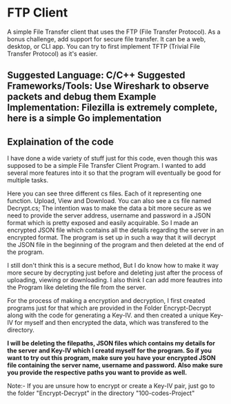 # FTP Client
A simple File Transfer client that uses the FTP (File Transfer Protocol). As a bonus challenge, add support for secure file transfer. It can be a web, desktop, or CLI app.
You can try to first implement TFTP (Trivial File Transfer Protocol) as it's easier.

<b>Suggested Language</b>: C/C++
<b>Suggested Frameworks/Tools</b>: Use Wireshark to observe packets and debug them
<b>Example Implementation</b>: Filezilla is extremely complete, here is a simple Go implementation
---------------------------------------------------------------------------------------------------------------------------------

## Explaination of the code

I have done a wide variety of stuff just for this code, even though this was supposed to be a simple File Transfer Client Program. I wanted to add several more features into it so that the program will eventually be good for multiple tasks.

Here you can see three different cs files. Each of it representing one function. Upload, View and Download. You can also see a cs file named Decrypt.cs; The intention was to make the data a bit more secure as we need to provide the server address, username and password in a JSON format which is pretty exposed and easily acquirable. So I made an encrypted JSON file which contains all the details regarding the server in an encrypted format. The program is set up in such a way that it will decrypt the JSON file in the beginning of the program and then deleted at the end of the program. 

I still don't think this is a secure method, But I do know how to make it way more secure by decrypting just before and deleting just after the process of uploading, viewing or downloading. I also think I can add more feautres into the Program like deleting the file from the server. 

For the process of making a encryption and decryption, I first created programs just for that which are provided in the Folder Encrypt-Decrypt along with the code for generating a Key-IV. and then created a unique Key-IV for myself and then encrypted the data, which was transfered to the directory.

<b>I will be deleting the filepaths, JSON files which contains my details for the server and Key-IV which I creatd myself for the program. So if you want to try out this program, make sure you have your encrypted JSON file containing the server name, username and password. Also make sure you provide the respective paths you want to provide as well.</b>

Note:- If you are unsure how to encrypt or create a Key-IV pair, just go to the folder "Encrypt-Decrypt" in the directory "100-codes-Project"